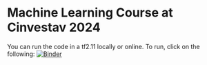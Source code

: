 # Machine Learning Course at Cinvestav 2024


You can run the code in a tf2.11 locally or online.  To run, click on the following: [![Binder](https://mybinder.org/badge_logo.svg)](https://mybinder.org/v2/gh/abbeywaldron/cinvestav_ML_2024/HEAD)


